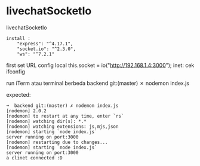 # livechatSocketIo
livechatSocketIo

```
install :
    "express": "^4.17.1",
    "socket.io": "^2.3.0",
    "ws": "^7.2.1"
```

first set URL config local
this.socket = io("http://192.168.1.4:3000");
inet: cek ifconfig

run iTerm atau terminal berbeda 
backend git:(master) ✗ nodemon index.js


expected: 
```
➜  backend git:(master) ✗ nodemon index.js
[nodemon] 2.0.2
[nodemon] to restart at any time, enter `rs`
[nodemon] watching dir(s): *.*
[nodemon] watching extensions: js,mjs,json
[nodemon] starting `node index.js`
server running on port:3000
[nodemon] restarting due to changes...
[nodemon] starting `node index.js`
server running on port:3000
a clinet connected :D
```

